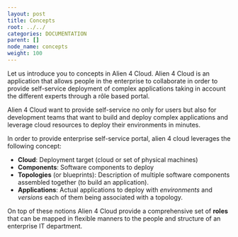 ```yaml
---
layout: post
title: Concepts
root: ../../
categories: DOCUMENTATION
parent: []
node_name: concepts
weight: 100
---
```


Let us introduce you to concepts in Alien 4 Cloud. Alien 4 Cloud is an application that allows people in the enterprise to collaborate in order to provide self-service deployment of complex applications taking in account the different experts through a rôle based portal.

Alien 4 Cloud want to provide self-service no only for users but also for development teams that want to build and deploy complex applications and leverage cloud resources to deploy their environments in minutes.

In order to provide enterprise self-service portal, alien 4 cloud leverages the following concept:

* __Cloud__: Deployment target (cloud or set of physical machines)
* __Components__: Software components to deploy
* __Topologies__ (or blueprints): Description of multiple software components assembled together (to build an application).
* __Applications__: Actual applications to deploy with _environments_ and _versions_ each of them being associated with a topology.

On top of these notions Alien 4 Cloud provide a comprehensive set of __roles__ that can be mapped in flexible manners to the people and structure of an enterprise IT department.
